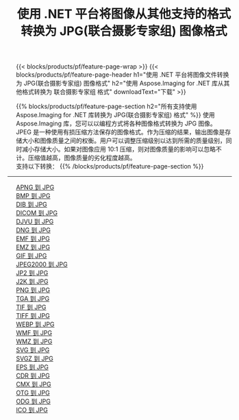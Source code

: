 ﻿---
title: 使用 .NET 平台将图像从其他支持的格式转换为 JPG(联合摄影专家组) 图像格式 
weight: 3920
url: /zh-hans/net/conversion/to/jpg 
lang: zh-hans
langdirlevel: 2
locales: zh-hans,ja,it,ru,de,es,fr,nl,id,lt,pl,pt,vi,tr,ko,zh-hant,ar,hi,th,sv,cs,uk,he
description: 使用 Aspose.Imaging for .NET 库可以轻松地将其他支持的图像格式转换为 JPG(联合摄影专家组)
---

{{< blocks/products/pf/feature-page-wrap >}}
{{< blocks/products/pf/feature-page-header h1="使用 .NET 平台将图像文件转换为 JPG(联合摄影专家组) 图像格式" h2="使用 Aspose.Imaging for .NET 库从其他格式转换为 联合摄影专家组 格式" downloadText="下载" >}}


{{% blocks/products/pf/feature-page-section  h2="所有支持使用 Aspose.Imaging for .NET 库转换为 JPG(联合摄影专家组) 格式" %}}
使用 Aspose.Imaging 库，您可以以编程方式将各种图像格式转换为 JPG 图像。 JPEG 是一种使用有损压缩方法保存的图像格式。作为压缩的结果，输出图像是存储大小和图像质量之间的权衡。用户可以调整压缩级别以达到所需的质量级别，同时减小存储大小。如果对图像应用 10:1 压缩，则对图像质量的影响可以忽略不计。压缩值越高，图像质量的劣化程度越高。
<br/>
支持以下转换：
{{% /blocks/products/pf/feature-page-section %}}
<div class="container-fluid productfamilypage bg-gray">
    <div class="convertypes bg-gray agp-content section">
        <div class="container">
		<hr style="margin-left:-20px;"/>
		<div class="row other-converters">
		    <div class='col-md-2 other-converter remove-lp remove-rp'><a href="/imaging/zh-hans/net/conversion/apng-to-jpg" >APNG 到 JPG</a></div>
<div class='col-md-2 other-converter remove-lp remove-rp'><a href="/imaging/zh-hans/net/conversion/bmp-to-jpg" >BMP 到 JPG</a></div>
<div class='col-md-2 other-converter remove-lp remove-rp'><a href="/imaging/zh-hans/net/conversion/dib-to-jpg" >DIB 到 JPG</a></div>
<div class='col-md-2 other-converter remove-lp remove-rp'><a href="/imaging/zh-hans/net/conversion/dicom-to-jpg" >DICOM 到 JPG</a></div>
<div class='col-md-2 other-converter remove-lp remove-rp'><a href="/imaging/zh-hans/net/conversion/djvu-to-jpg" >DJVU 到 JPG</a></div>
<div class='col-md-2 other-converter remove-lp remove-rp'><a href="/imaging/zh-hans/net/conversion/dng-to-jpg" >DNG 到 JPG</a></div>
<div class='col-md-2 other-converter remove-lp remove-rp'><a href="/imaging/zh-hans/net/conversion/emf-to-jpg" >EMF 到 JPG</a></div>
<div class='col-md-2 other-converter remove-lp remove-rp'><a href="/imaging/zh-hans/net/conversion/emz-to-jpg" >EMZ 到 JPG</a></div>
<div class='col-md-2 other-converter remove-lp remove-rp'><a href="/imaging/zh-hans/net/conversion/gif-to-jpg" >GIF 到 JPG</a></div>
<div class='col-md-2 other-converter remove-lp remove-rp'><a href="/imaging/zh-hans/net/conversion/jpeg2000-to-jpg" >JPEG2000 到 JPG</a></div>
<div class='col-md-2 other-converter remove-lp remove-rp'><a href="/imaging/zh-hans/net/conversion/jp2-to-jpg" >JP2 到 JPG</a></div>
<div class='col-md-2 other-converter remove-lp remove-rp'><a href="/imaging/zh-hans/net/conversion/j2k-to-jpg" >J2K 到 JPG</a></div>
<div class='col-md-2 other-converter remove-lp remove-rp'><a href="/imaging/zh-hans/net/conversion/png-to-jpg" >PNG 到 JPG</a></div>
<div class='col-md-2 other-converter remove-lp remove-rp'><a href="/imaging/zh-hans/net/conversion/tga-to-jpg" >TGA 到 JPG</a></div>
<div class='col-md-2 other-converter remove-lp remove-rp'><a href="/imaging/zh-hans/net/conversion/tif-to-jpg" >TIF 到 JPG</a></div>
<div class='col-md-2 other-converter remove-lp remove-rp'><a href="/imaging/zh-hans/net/conversion/tiff-to-jpg" >TIFF 到 JPG</a></div>
<div class='col-md-2 other-converter remove-lp remove-rp'><a href="/imaging/zh-hans/net/conversion/webp-to-jpg" >WEBP 到 JPG</a></div>
<div class='col-md-2 other-converter remove-lp remove-rp'><a href="/imaging/zh-hans/net/conversion/wmf-to-jpg" >WMF 到 JPG</a></div>
<div class='col-md-2 other-converter remove-lp remove-rp'><a href="/imaging/zh-hans/net/conversion/wmz-to-jpg" >WMZ 到 JPG</a></div>
<div class='col-md-2 other-converter remove-lp remove-rp'><a href="/imaging/zh-hans/net/conversion/svg-to-jpg" >SVG 到 JPG</a></div>
<div class='col-md-2 other-converter remove-lp remove-rp'><a href="/imaging/zh-hans/net/conversion/svgz-to-jpg" >SVGZ 到 JPG</a></div>
<div class='col-md-2 other-converter remove-lp remove-rp'><a href="/imaging/zh-hans/net/conversion/eps-to-jpg" >EPS 到 JPG</a></div>
<div class='col-md-2 other-converter remove-lp remove-rp'><a href="/imaging/zh-hans/net/conversion/cdr-to-jpg" >CDR 到 JPG</a></div>
<div class='col-md-2 other-converter remove-lp remove-rp'><a href="/imaging/zh-hans/net/conversion/cmx-to-jpg" >CMX 到 JPG</a></div>
<div class='col-md-2 other-converter remove-lp remove-rp'><a href="/imaging/zh-hans/net/conversion/otg-to-jpg" >OTG 到 JPG</a></div>
<div class='col-md-2 other-converter remove-lp remove-rp'><a href="/imaging/zh-hans/net/conversion/odg-to-jpg" >ODG 到 JPG</a></div>
<div class='col-md-2 other-converter remove-lp remove-rp'><a href="/imaging/zh-hans/net/conversion/ico-to-jpg" >ICO 到 JPG</a></div>
                </div>
        </div>
    </div>
</div>
<br/>

